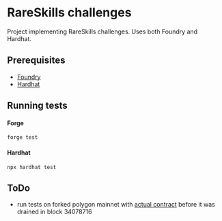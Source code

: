 # RareSkills challenges

Project implementing RareSkills challenges. Uses both Foundry and Hardhat.

## Prerequisites
 - [Foundry](https://book.getfoundry.sh/getting-started/installation)
 - [Hardhat](https://hardhat.org/hardhat-runner/docs/getting-started#installation)

## Running tests

#### Forge
```forge test```

#### Hardhat
```npx hardhat test```

## ToDo
- run tests on forked polygon mainnet with [actual contract](https://polygonscan.com/address/0x102354ab8dc1f6128512ce995e16b25485f996ca) before it was drained in block 34078716 